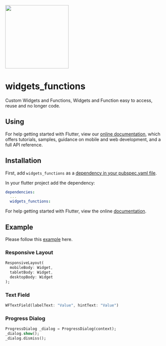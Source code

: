 [<img src="https://techdirr.com/techdirr.png" width="200" />](https://techdirr.com)


# widgets_functions

Custom Widgets and Functions, Widgets and Function easy to access, reuse and no longer code.

## Using

For help getting started with Flutter, view our
[online documentation](https://pub.dev/documentation/widgets_functions/latest), which offers tutorials,
samples, guidance on mobile and web development, and a full API reference.

## Installation

First, add `widgets_functions` as a [dependency in your pubspec.yaml file](https://flutter.dev/docs/development/platform-integration/platform-channels).

In your flutter project add the dependency:

```yml
dependencies:
  ...
  widgets_functions:
```

For help getting started with Flutter, view the online
[documentation](https://flutter.io/).

## Example

Please follow this [example](https://github.com/techdirrdev/widgets_functions/tree/master/example) here.

### Responsive Layout

```dart
ResponsiveLayout(
  mobileBody: Widget,
  tabletBody: Widget,
  desktopBody: Widget
);
```


### Text Field

```dart
WFTextField(labelText: "Value", hintText: "Value")
```


### Progress Dialog

```dart
ProgressDialog _dialog = ProgressDialog(context);
_dialog.show();
_dialog.dismiss();
```